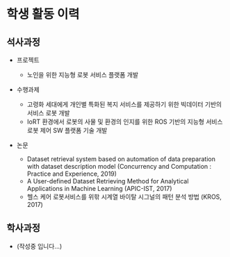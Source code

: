 
# 학생 활동 이력

## 석사과정

- 프로젝트 
  - 노인을 위한 지능형 로봇 서비스 플랫폼 개발

- 수행과제
  - 고령화 세대에게 개인별 특화된 복지 서비스를 제공하기 위한 빅데이터 기반의 서비스 로봇 개발
  - IoRT 환경에서 로봇의 사물 및 환경의 인지를 위한 ROS 기반의 지능형 서비스 로봇 제어 SW 플랫폼 기술 개발

- 논문
  - Dataset retrieval system based on automation of data preparation with dataset description model (Concurrency and Computation : Practice and Experience, 2019)
  - A User-defined Dataset Retrieving Method for Analytical Applications in Machine Learning (APIC-IST, 2017)
  - 헬스 케어 로봇서비스를 위핚 시계열 바이탈 시그널의 패턴 분석 방법 (KROS, 2017)

## 학사과정

- (작성중 입니다...)
